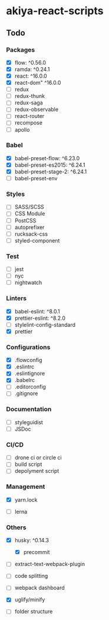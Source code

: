 # akiya-react-scripts

## Todo
### Packages
* [x] flow: ^0.56.0
* [x] ramda: ^0.24.1
* [x] react: ^16.0.0
* [x] react-dom" ^16.0.0
* [ ] redux
* [ ] redux-thunk
* [ ] redux-saga
* [ ] redux-observable
* [ ] react-router
* [ ] recompose
* [ ] apollo

### Babel
* [x] babel-preset-flow: ^6.23.0
* [x] babel-preset-es2015: ^6.24.1
* [x] babel-preset-stage-2: ^6.24.1
* [ ] babel-preset-env

### Styles
* [ ] SASS/SCSS
* [ ] CSS Module
* [ ] PostCSS
* [ ] autoprefixer
* [ ] rucksack-css
* [ ] styled-component

### Test
* [ ] jest
* [ ] nyc
* [ ] nightwatch

### Linters
* [x] babel-eslint: ^8.0.1
* [x] prettier-eslint: ^8.2.0
* [ ] stylelint-config-standard
* [x] prettier

### Configurations
* [x] .flowconfig
* [x] .eslintrc
* [x] .eslintignore
* [x] .babelrc
* [ ] .editorconfig
* [ ] .gitignore

### Documentation
* [ ] styleguidist
* [ ] JSDoc

### CI/CD
* [ ] drone ci or circle ci
* [ ] build script
* [ ] depolyment script

### Management
* [x] yarn.lock
* [ ] lerna


### Others
* [x] husky: ^0.14.3
  * [x] precommit
* [ ] extract-text-webpack-plugin
* [ ] code splitting
* [ ] webpack dashboard
* [x] uglify/minify
* [ ] folder structure

